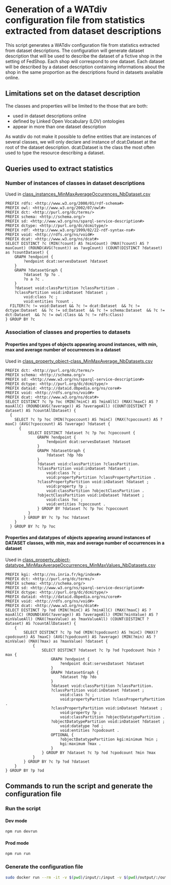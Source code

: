 # Generation of a WATdiv configuration file from statistics extracted from dataset descriptions

This script generates a WATdiv configuration file from statistics extracted from dataset descriptions.
The configuration will generate dataset description that will be used to describe the dataset of a fictive shop in the setting of FedShop. Each shop will correspond to one dataset. Each dataset will be described by a dataset description containing informations about the shop in the same proportion as the descriptions found in datasets available online.

## Limitations set on the dataset description
The classes and properties will be limited to the those that are both:
- used in dataset descriptions online
- defined by Linked Open Vocabulary (LOV) ontologies
- appear in more than one dataset description

As watdiv do not make it possible to define entities that are instances of several classes, we will only declare and instance of dcat:Dataset at the root of the dataset description. dcat:Dataset is the class the most often used to type the resource describing a dataset. 

## Queries used to extract statistics

### Number of instances of classes in dataset descriptions

Used in [class_instances_MinMaxAverageOccurences_NbDataset.csv](class_instances_MinMaxAverageOccurences_NbDataset.csv)

```sparql
PREFIX rdfs: <http://www.w3.org/2000/01/rdf-schema#>
PREFIX owl: <http://www.w3.org/2002/07/owl#>
PREFIX dct: <http://purl.org/dc/terms/>
PREFIX schema: <http://schema.org/>
PREFIX sd: <http://www.w3.org/ns/sparql-service-description#>
PREFIX dctype: <http://purl.org/dc/dcmitype/>
PREFIX rdf: <http://www.w3.org/1999/02/22-rdf-syntax-ns#>
PREFIX void: <http://rdfs.org/ns/void#>
PREFIX dcat: <http://www.w3.org/ns/dcat#>
SELECT DISTINCT ?c (MIN(?count) AS ?minCount) (MAX(?count) AS ?maxCount) (ROUND(AVG(?count)) as ?avgCount) (COUNT(DISTINCT ?dataset) as ?countDataset) {
    GRAPH ?endpoint {
        ?endpoint dcat:servesDataset ?dataset
    }
    GRAPH ?datasetGraph {
    	?dataset ?p ?o .
    	?o a ?c .
    }
    ?dataset void:classPartition ?classPartition .
    ?classPartition void:inDataset ?dataset ;
        void:class ?c ;
        void:entities ?count .
  FILTER(?c != void:Dataset && ?c != dcat:Dataset  && ?c != dctype:Dataset  && ?c != sd:Dataset  && ?c != schema:Dataset  && ?c != dct:Dataset  && ?c != owl:Class && ?c != rdfs:Class)
} GROUP BY ?c
```

### Association of classes and properties to datasets

#### Properties and types of objects appearing around instances, with min, max and average number of occurrences in a dataset
Used in [class_property_object-class_MinMaxAverage_NbDatasets.csv](class_property_object-class_MinMaxAverage_NbDatasets.csv)

```sparql
PREFIX dct: <http://purl.org/dc/terms/>
PREFIX schema: <http://schema.org/>
PREFIX sd: <http://www.w3.org/ns/sparql-service-description#>
PREFIX dctype: <http://purl.org/dc/dcmitype/>
PREFIX dataid: <http://dataid.dbpedia.org/ns/core#>
PREFIX void: <http://rdfs.org/ns/void#>
PREFIX dcat: <http://www.w3.org/ns/dcat#>
SELECT DISTINCT ?c ?p ?oc (MIN(?minC) AS ?minAllC) (MAX(?maxC) AS ?maxAllC) (ROUND(AVG(?average)) AS ?averageAll) (COUNT(DISTINCT ?dataset) AS ?countAllDataset) {
  {
    SELECT ?c ?p ?oc (MIN(?cpoccount) AS ?minC) (MAX(?cpoccount) AS ?maxC) (AVG(?cpoccount) AS ?average) ?dataset {
      {
          SELECT DISTINCT ?dataset ?c ?p ?oc ?cpoccount {
              GRAPH ?endpoint {
                  ?endpoint dcat:servesDataset ?dataset
              }
              GRAPH ?datasetGraph {
                  ?dataset ?dp ?do
              }
              ?dataset void:classPartition ?classPartition.
              ?classPartition void:inDataset ?dataset ;
                  void:class ?c ;
                  void:propertyPartition ?classPropertyPartition .
              ?classPropertyPartition void:inDataset ?dataset ;
                  void:property ?p ;
                  void:classPartition ?objectClassPartition .
              ?objectClassPartition void:inDataset ?dataset ;
                  void:class ?oc ;
                  void:entities ?cpoccount .
              } GROUP BY ?dataset ?c ?p ?oc ?cpoccount
          }
        } GROUP BY ?c ?p ?oc ?dataset
    }
  } GROUP BY ?c ?p ?oc 
```

#### Properties and datatypes of objects appearing around instances of DATASET classes, with min, max and average number of occurrences in a dataset
Used in [class_property_object-datatype_MinMaxAverageOccurrences_MinMaxValues_NbDatasets.csv](class_property_object-datatype_MinMaxAverageOccurrences_MinMaxValues_NbDatasets.csv)

```sparql
PREFIX kgi: <http://ns.inria.fr/kg/index#>
PREFIX dct: <http://purl.org/dc/terms/>
PREFIX schema: <http://schema.org/>
PREFIX sd: <http://www.w3.org/ns/sparql-service-description#>
PREFIX dctype: <http://purl.org/dc/dcmitype/>
PREFIX dataid: <http://dataid.dbpedia.org/ns/core#>
PREFIX void: <http://rdfs.org/ns/void#>
PREFIX dcat: <http://www.w3.org/ns/dcat#>
SELECT DISTINCT ?p ?od (MIN(?minC) AS ?minAllC) (MAX(?maxC) AS ?maxAllC) (ROUND(AVG(?average)) AS ?averageAll) (MIN(?minValue) AS ?minValueAll) (MAX(?maxValue) as ?maxValueAll) (COUNT(DISTINCT ?dataset) AS ?countAllDataset) {
    {
        SELECT DISTINCT ?c ?p ?od (MIN(?cpodcount) AS ?minC) (MAX(?cpodcount) AS ?maxC) (AVG(?cpodcount) AS ?average) (MIN(?min) AS ?minValue) (MAX(?max) as ?maxValue) ?dataset {
            {
                SELECT DISTINCT ?dataset ?c ?p ?od ?cpodcount ?min ?max {
                    GRAPH ?endpoint {
                        ?endpoint dcat:servesDataset ?dataset
                    }
                    GRAPH ?datasetGraph {
                        ?dataset ?dp ?do
                    }
                    ?dataset void:classPartition ?classPartition.
                    ?classPartition void:inDataset ?dataset ;
                        void:class ?c ;
                        void:propertyPartition ?classPropertyPartition .
                    ?classPropertyPartition void:inDataset ?dataset ;
                        void:property ?p ;
                        void:classPartition ?objectDatatypePartition .
                    ?objectDatatypePartition void:inDataset ?dataset ;
                        void:datatype ?od ;
                        void:entities ?cpodcount .
                    OPTIONAL {
                        ?objectDatatypePartition kgi:minimum ?min ;
                        kgi:maximum ?max .
                    }
                } GROUP BY ?dataset ?c ?p ?od ?cpodcount ?min ?max
            }
        } GROUP BY ?c ?p ?od ?dataset
    }
} GROUP BY ?p ?od
```

## Commands to run the script and generate the configuration file

### Run the script
#### Dev mode
```bash
npm run devrun
```

#### Prod mode
```bash
npm run run
```

### Generate the configuration file
```bash
sudo docker run --rm -it -v $(pwd)/input/:/input -v $(pwd)/output/:/output comunica/watdiv -m /input/watdiv_config.txt
```